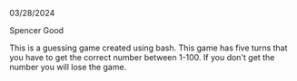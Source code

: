 03/28/2024

Spencer Good

This is a guessing game created using bash. This game has five turns that you have to get the correct number between 1-100. If you don't get the number you will lose the game.
